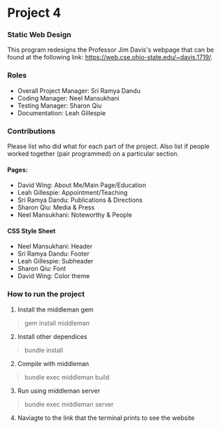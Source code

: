 # Project 4
### Static Web Design
This program redesigns the Professor Jim Davis's webpage that can be found at the following link: https://web.cse.ohio-state.edu/~davis.1719/.

### Roles
* Overall Project Manager: Sri Ramya Dandu
* Coding Manager: Neel Mansukhani
* Testing Manager: Sharon Qiu
* Documentation: Leah Gillespie

### Contributions
Please list who did what for each part of the project.
Also list if people worked together (pair programmed) on a particular section.

#### Pages:
* David Wing: About Me/Main Page/Education 
* Leah Gillespie: Appointment/Teaching
* Sri Ramya Dandu: Publications & Directions 
* Sharon Qiu: Media & Press
* Neel Mansukhani: Noteworthy & People

#### CSS Style Sheet
* Neel Mansukhani: Header
* Sri Ramya Dandu: Footer 
* Leah Gillespie: Subheader
* Sharon Qiu: Font
* David Wing: Color theme

### How to run the project
1. Install the middleman gem 
> gem install middleman
2. Install other dependices 
> bundle install 
2. Compile with middleman
> bundle exec middleman build
3. Run using middleman server
> bundle exec middleman server
4. Naviagte to the link that the terminal prints to see the website 
